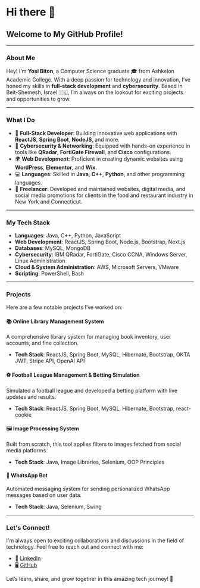 # Hi there 👋

## Welcome to My GitHub Profile!

---

### About Me

Hey! I'm **Yosi Biton**, a Computer Science graduate 🎓 from Ashkelon Academic College. With a deep passion for technology and innovation, I’ve honed my skills in **full-stack development** and **cybersecurity**. Based in Beit-Shemesh, Israel 🇮🇱, I’m always on the lookout for exciting projects and opportunities to grow.

---

### What I Do

- 🚀 **Full-Stack Developer**: Building innovative web applications with **ReactJS**, **Spring Boot**, **NodeJS**, and more.
- 🔐 **Cybersecurity & Networking**: Equipped with hands-on experience in tools like **QRadar**, **FortiGate Firewall**, and **Cisco** configurations.
- 🌍 **Web Development**: Proficient in creating dynamic websites using **WordPress**, **Elementor**, and **Wix**.
- 💻 **Languages**: Skilled in **Java**, **C++**, **Python**, and other programming languages.
- 🎯 **Freelancer**: Developed and maintained websites, digital media, and social media promotions for clients in the food and restaurant industry in New York and Connecticut.

---

### My Tech Stack

- **Languages**: Java, C++, Python, JavaScript
- **Web Development**: ReactJS, Spring Boot, Node.js, Bootstrap, Next.js
- **Databases**: MySQL, MongoDB
- **Cybersecurity**: IBM QRadar, FortiGate, Cisco CCNA, Windows Server, Linux Administration
- **Cloud & System Administration**: AWS, Microsoft Servers, VMware
- **Scripting**: PowerShell, Bash

---

### Projects

Here are a few notable projects I’ve worked on:

#### 📚 Online Library Management System
A comprehensive library system for managing book inventory, user accounts, and fine collection.
- **Tech Stack**: ReactJS, Spring Boot, MySQL, Hibernate, Bootstrap, OKTA JWT, Stripe API, OpenAI API

#### ⚽ Football League Management & Betting Simulation
Simulated a football league and developed a betting platform with live updates and results.
- **Tech Stack**: ReactJS, Spring Boot, MySQL, Hibernate, Bootstrap, react-cookie

#### 🖼 Image Processing System
Built from scratch, this tool applies filters to images fetched from social media platforms.
- **Tech Stack**: Java, Image Libraries, Selenium, OOP Principles

#### 🤖 WhatsApp Bot
Automated messaging system for sending personalized WhatsApp messages based on user data.
- **Tech Stack**: Java, Selenium, Swing


---

### Let's Connect!

I'm always open to exciting collaborations and discussions in the field of technology. Feel free to reach out and connect with me:

- 💼 [LinkedIn](https://www.linkedin.com/in/yosi-biton)
- 🖥️ [GitHub](https://github.com/Yosi7708)

Let’s learn, share, and grow together in this amazing tech journey! 🚀
